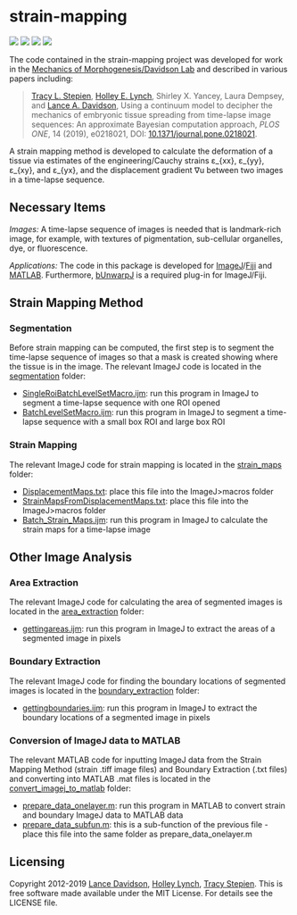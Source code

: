 # strain-mapping

<a href="https://github.com/tstepien/strain-mapping/"><img src="https://img.shields.io/badge/GitHub-tstepien%2Fstrain--mapping-blue.svg" /></a> <a href="https://doi.org/10.1371/journal.pone.0218021"><img src="https://img.shields.io/badge/doi-10.1371%2Fjournal.pone.0218021-orange.svg" /></a> <a href="https://doi.org/10.1101/460774"><img src="https://img.shields.io/badge/bioRxiv-460774-orange.svg" /></a> <a href="LICENSE"><img src="https://img.shields.io/badge/license-MIT-blue.svg" /></a>

The code contained in the strain-mapping project was developed for work in the [Mechanics of Morphogenesis/Davidson Lab](http://mechmorpho.org/) and described in various papers including:
><a href="http://math.arizona.edu/~stepien/">Tracy L. Stepien</a>, [Holley E. Lynch](https://www.stetson.edu/other/faculty/holley-lynch.php), Shirley X. Yancey, Laura Dempsey, and [Lance A. Davidson](http://mechmorpho.org/), Using a continuum model to decipher the mechanics of embryonic tissue spreading from time-lapse image sequences: An approximate Bayesian computation approach, *PLOS ONE*, 14 (2019), e0218021, DOI: [10.1371/journal.pone.0218021](https://doi.org/10.1371/journal.pone.0218021).

A strain mapping method is developed to calculate the deformation of a tissue via estimates of the engineering/Cauchy strains ε_{xx}, ε_{yy}, ε_{xy}, and ε_{yx}, and the displacement gradient ∇u between two images in a time-lapse sequence.

## Necessary Items

*Images:* A time-lapse sequence of images is needed that is landmark-rich image, for example, with textures of pigmentation, sub-cellular organelles, dye, or fluorescence.

*Applications:* The code in this package is developed for [ImageJ](https://imagej.nih.gov/ij/)/[Fiji](https://fiji.sc/) and [MATLAB](https://www.mathworks.com/products/matlab.html). Furthermore, [bUnwarpJ](https://imagej.net/BUnwarpJ) is a required plug-in for ImageJ/Fiji.

## Strain Mapping Method

### Segmentation

Before strain mapping can be computed, the first step is to segment the time-lapse sequence of images so that a mask is created showing where the tissue is in the image. The relevant ImageJ code is located in the [segmentation](segmentation/) folder:

+ [SingleRoiBatchLevelSetMacro.ijm](segmentation/SingleRoiBatchLevelSetMacro.ijm): run this program in ImageJ to segment a time-lapse sequence with one ROI opened
+ [BatchLevelSetMacro.ijm](segmentation/BatchLevelSetMacro.ijm): run this program in ImageJ to segment a time-lapse sequence with a small box ROI and large box ROI

### Strain Mapping

The relevant ImageJ code for strain mapping is located in the [strain_maps](strain_maps/) folder:

+ [DisplacementMaps.txt](strain_maps/DisplacementMaps.txt): place this file into the ImageJ>macros folder
+ [StrainMapsFromDisplacementMaps.txt](strain_maps/StrainMapsFromDisplacementMaps.txt): place this file into the ImageJ>macros folder
+ [Batch_Strain_Maps.ijm](strain_maps/Batch_Strain_Maps.ijm): run this program in ImageJ to calculate the strain maps for a time-lapse image

## Other Image Analysis

### Area Extraction

The relevant ImageJ code for calculating the area of segmented images is located in the [area_extraction](area_extraction/) folder:

+ [gettingareas.ijm](area_extraction/gettingareas.ijm): run this program in ImageJ to extract the areas of a segmented image in pixels

### Boundary Extraction

The relevant ImageJ code for finding the boundary locations of segmented images is located in the [boundary_extraction](boundary_extraction/) folder:

+ [gettingboundaries.ijm](boundary_extraction/gettingboudaries.ijm): run this program in ImageJ to extract the boundary locations of a segmented image in pixels

### Conversion of ImageJ data to MATLAB

The relevant MATLAB code for inputting ImageJ data from the Strain Mapping Method (strain .tiff image files) and Boundary Extraction (.txt files) and converting into MATLAB .mat files is located in the [convert_imagej_to_matlab](convert_imagej_to_matlab/) folder:

+ [prepare_data_onelayer.m](convert_imagej_to_matlab/prepare_data_onelayer.m): run this program in MATLAB to convert strain and boundary ImageJ data to MATLAB data
+ [prepare_data_subfun.m](convert_imagej_to_matlab/prepare_data_subfun.m): this is a sub-function of the previous file - place this file into the same folder as prepare_data_onelayer.m


## Licensing
Copyright 2012-2019 [Lance Davidson](http://github.com/ladavidson/), [Holley Lynch](http://github.com/helynch/), [Tracy Stepien](http://github.com/tstepien/).  This is free software made available under the MIT License. For details see the LICENSE file.
